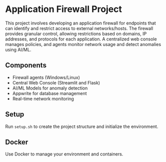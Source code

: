 # Application Firewall Project

This project involves developing an application firewall for endpoints that can identify and restrict access to external networks/hosts.
The firewall provides granular control, allowing restrictions based on domains, IP addresses, and protocols for each application.
A centralized web console manages policies, and agents monitor network usage and detect anomalies using AI/ML.

## Components
- Firewall agents (Windows/Linux)
- Central Web Console (Streamlit and Flask)
- AI/ML Models for anomaly detection
- Appwrite for database management
- Real-time network monitoring

## Setup
Run `setup.sh` to create the project structure and initialize the environment.

## Docker
Use Docker to manage your environment and containers.
